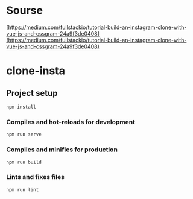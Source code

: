 # Sourse
[https://medium.com/fullstackio/tutorial-build-an-instagram-clone-with-vue-js-and-cssgram-24a9f3de0408](https://medium.com/fullstackio/tutorial-build-an-instagram-clone-with-vue-js-and-cssgram-24a9f3de0408)

# clone-insta

## Project setup
```
npm install
```

### Compiles and hot-reloads for development
```
npm run serve
```

### Compiles and minifies for production
```
npm run build
```

### Lints and fixes files
```
npm run lint
```
